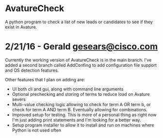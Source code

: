 # AvatureCheck
A python program to check a list of new leads or candidates to see if they exist in Avature.

# 2/21/16 - Gerald gesears@cisco.com
Currently the working version of AvatureCheck is in the main branch.  I've added a second branch called AddConfing to add configuration file support and OS detection features.

Other features that I plan on adding are:
  * UI both cli and gui, along with command line arguments
  * Optional prechecking and storing of terms to reduce load on Avature severs
  * Multi-value checking logic allowing to check for term A OR term b, or check for term A AND term B.  Eventually allowing for combinations.
  * Improved setup for testing.  This is more of a personal thing as right now I'm just adding print statements and I'm looking for a better way.
  * Setup program installer to allow it to install and run on machines where Python is not used often
